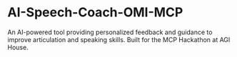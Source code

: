 # AI-Speech-Coach-OMI-MCP
An AI-powered tool providing personalized feedback and guidance to improve articulation and speaking skills. Built for the MCP Hackathon at AGI House. 
